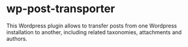 # wp-post-transporter

This Wordpress plugin allows to transfer posts from one Wordpress installation to another, including related taxonomies, attachments and authors.